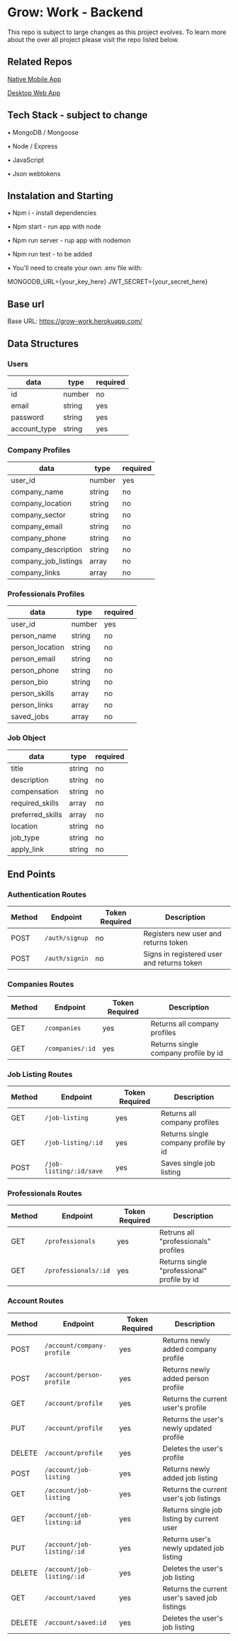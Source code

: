 # Grow: Work - Backend

This repo is subject to large changes as this project evolves. To learn more about the over all project please visit the repo listed below.

## Related Repos

[Native Mobile App](https://github.com/Grow-Work/frontend-react-native)

[Desktop Web App](https://github.com/Grow-Work/frontend-react-desktop)

## Tech Stack - subject to change

• MongoDB / Mongoose

• Node / Express

• JavaScript

• Json webtokens

## Instalation and Starting

• Npm i - install dependencies

• Npm start - run app with node

• Npm run server - rup app with nodemon

• Npm run test - to be added

• You'll need to create your own .env file with:

MONGODB_URL={your_key_here}
JWT_SECRET={your_secret_here}

## Base url

Base URL: https://grow-work.herokuapp.com/

## Data Structures

### Users

| data         | type   | required |
| ------------ | ------ | -------- |
| id           | number | no       |
| email        | string | yes      |
| password     | string | yes      |
| account_type | string | yes      |

### Company Profiles

| data                 | type   | required |
| -------------------- | ------ | -------- |
| user_id              | number | yes      |
| company_name         | string | no       |
| company_location     | string | no       |
| company_sector       | string | no       |
| company_email        | string | no       |
| company_phone        | string | no       |
| company_description  | string | no       |
| company_job_listings | array  | no       |
| company_links        | array  | no       |

### Professionals Profiles

| data                 | type   | required |
| -------------------- | ------ | -------- |
| user_id              | number | yes      |
| person_name          | string | no       |
| person_location      | string | no       |
| person_email         | string | no       |
| person_phone         | string | no       |
| person_bio           | string | no       |
| person_skills        | array  | no       |
| person_links         | array  | no       |
| saved_jobs           | array  | no       |

### Job Object

| data             | type   | required |
| ---------------- | ------ | -------- |
| title            | string | no       |
| description      | string | no       |
| compensation     | string | no       |
| required_skills  | array  | no       |
| preferred_skills | array  | no       |
| location         | string | no       |
| job_type         | string | no       |
| apply_link       | string | no       |

## End Points

### Authentication Routes

| Method | Endpoint       | Token Required | Description                                |
| ------ | -------------- | -------------- | ------------------------------------------ |
| POST   | `/auth/signup` | no             | Registers new user and returns token       |
| POST   | `/auth/signin` | no             | Signs in registered user and returns token |

### Companies Routes

| Method | Endpoint             | Token Required | Description                                 |
| ------ | ---------------------| -------------- | ------------------------------------------  |
| GET    | `/companies`         | yes            | Returns all company profiles                |
| GET    | `/companies/:id`     | yes            | Returns single company profile by id        |

### Job Listing Routes

| Method | Endpoint                | Token Required | Description                           |
| ------ | ------------------------| -------------- | ------------------------------------  |
| GET    | `/job-listing`          | yes            | Returns all company profiles          |
| GET    | `/job-listing/:id`      | yes            | Returns single company profile by id  |
| POST   | `/job-listing/:id/save` | yes            | Saves single job listing              |

### Professionals Routes

| Method | Endpoint             | Token Required | Description                                 |
| ------ | ---------------------| -------------- | ------------------------------------------  |
| GET    | `/professionals`     | yes            | Retruns all "professionals" profiles        |
| GET    | `/professionals/:id` | yes            | Returns single "professional" profile by id |

### Account Routes

| Method | Endpoint                        | Token Required | Description                                   |
| ------ | ------------------------------- | -------------- | --------------------------------------------  |
| POST   | `/account/company-profile`      | yes            | Returns newly added company profile           |
| POST   | `/account/person-profile`       | yes            | Returns newly added person profile            |
| GET    | `/account/profile`              | yes            | Returns the current user's profile            |
| PUT    | `/account/profile`              | yes            | Returns the user's newly updated profile      |
| DELETE | `/account/profile`              | yes            | Deletes the user's profile                    |
| POST   | `/account/job-listing`          | yes            | Returns newly added job listing               |
| GET    | `/account/job-listing`          | yes            | Returns the current user's job listings       |
| GET    | `/account/job-listing:id`       | yes            | Returns single job listing by current user    |
| PUT    | `/account/job-listing/:id`      | yes            | Returns user's newly updated job listing      |
| DELETE | `/account/job-listing/:id`      | yes            | Deletes the user's job listing                |
| GET    | `/account/saved`                | yes            | Returns the current user's saved job listings |
| DELETE | `/account/saved:id`             | yes            | Deletes the user's job listing                |



